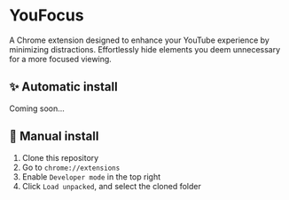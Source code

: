 # YouFocus

A Chrome extension designed to enhance your YouTube experience by minimizing distractions. Effortlessly hide elements you deem unnecessary for a more focused viewing.

## ✨ Automatic install
Coming soon...

## 👷 Manual install

1. Clone this repository
2. Go to `chrome://extensions`
3. Enable `Developer mode` in the top right
4. Click `Load unpacked`, and select the cloned folder